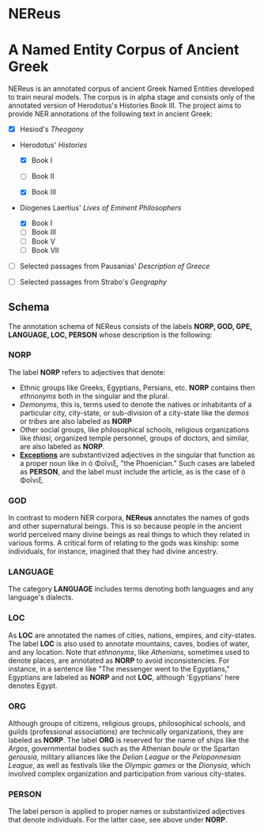 # NEReus

#  A Named Entity Corpus of Ancient Greek



NEReus is an annotated corpus of ancient Greek Named Entities developed to train neural models. The corpus is in alpha stage and consists only of the annotated version of Herodotus's Histories Book III.  The project aims to provide NER annotations of the following text in ancient Greek:

- [x] Hesiod's *Theogony*

* Herodotus' *Histories*

  - [x] Book I

  - [ ] Book II
  - [x] Book III

* Diogenes  Laertius' *Lives of Eminent Philosophers*

  * [x] Book I
  * [ ] Book III
  * [ ] Book V
  * [ ] Book  VII

* [ ] Selected passages from Pausanias' *Description of Greece*

* [ ]  Selected passages from Strabo's *Geography*

## Schema

The annotation schema of NEReus consists of the labels **NORP, GOD, GPE, LANGUAGE, LOC, PERSON** whose description is the following:

### NORP

The label **NORP**  refers to adjectives that denote:

* Ethnic groups like Greeks, Egyptians, Persians, etc.  **NORP** contains then *ethnonyms* both in the singular and the plural.
* *Demonyms*, this is, terms used to denote the natives or inhabitants of a particular city, city-state, or sub-division of a city-state like the *demos* or *tribes* are also labeled as **NORP**   
* Other social groups, like philosophical schools, religious organizations like *thiasi*, organized temple personnel, groups of doctors, and similar, are also labeled as **NORP**.
* **<u>Exceptions</u>** are substantivized adjectives in the singular that function as a proper noun like in ὁ Φοῖνιξ, "the Phoenician." Such cases are labeled as **PERSON**,  and the label must include the article, as is the case of ὁ Φοῖνιξ.

### GOD

In contrast to  modern NER corpora, **NEReus** annotates the names of gods and other supernatural beings. This is so because people in the ancient world perceived many divine beings as real things to which they related in various forms. A critical form of relating to the gods was kinship: some individuals, for instance, imagined that they had divine ancestry.

### LANGUAGE

The category **LANGUAGE** includes terms denoting both languages and any language's dialects.

### LOC

As **LOC** are annotated the names of cities, nations, empires, and city-states. The label **LOC** is also used to annotate mountains, caves, bodies of water, and any location. Note that *ethnonyms*, like *Athenians*, sometimes used to denote places, are annotated as **NORP** to avoid inconsistencies. For instance, in a sentence like "The messenger went to the Egyptians,"  Egyptians are labeled as **NORP** and not **LOC**, although 'Egyptians' here denotes Egypt.

### ORG
Although groups of citizens, religious groups, philosophical schools, and guilds (professional associations) are technically organizations, they are labeled as **NORP**. The label **ORG** is reserved for the name of ships like the *Argos*, governmental bodies such as the Athenian *boule* or the Spartan *gerousia*, military alliances like the *Delian League* or the *Peloponnesian League*, as well as festivals like the *Olympic games* or the *Dionysia*, which involved complex organization and participation from various city-states.

### PERSON

The label person is applied to proper names or substantivized adjectives that denote individuals. For the latter case, see above under **NORP**. 





 



